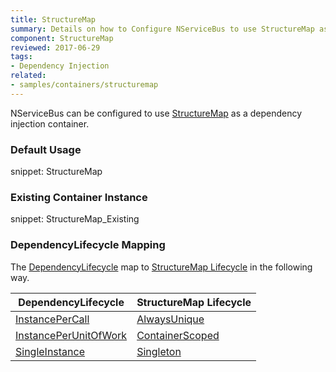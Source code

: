 ```yaml
---
title: StructureMap
summary: Details on how to Configure NServiceBus to use StructureMap as a container. Includes usage examples as well as lifecycle mappings.
component: StructureMap
reviewed: 2017-06-29
tags:
- Dependency Injection
related:
- samples/containers/structuremap
---
```



NServiceBus can be configured to use [StructureMap](https://structuremap.github.io/) as a dependency injection container.


### Default Usage

snippet: StructureMap


### Existing Container Instance

snippet: StructureMap_Existing



### DependencyLifecycle Mapping

The [DependencyLifecycle](/nservicebus/containers/#dependency-lifecycle) map to [StructureMap Lifecycle](http://structuremap.github.io/object-lifecycle/supported-lifecycles/) in the following way.

| DependencyLifecycle                                                                                             | StructureMap Lifecycle                                                                        |
|-----------------------------------------------------------------------------------------------------------------|-----------------------------------------------------------------------------------------------|
| [InstancePerCall](/nservicebus/containers/#dependency-lifecycle-instancepercall) | [AlwaysUnique](http://structuremap.github.io/object-lifecycle/supported-lifecycles/#sec1)     |
| [InstancePerUnitOfWork](/nservicebus/containers/#dependency-lifecycle-instanceperunitofwork)                    | [ContainerScoped](http://structuremap.github.io/object-lifecycle/supported-lifecycles/#sec3) |
| [SingleInstance](/nservicebus/containers/#dependency-lifecycle-singleinstance)                                  | [Singleton](http://structuremap.github.io/object-lifecycle/supported-lifecycles/#sec2)        |